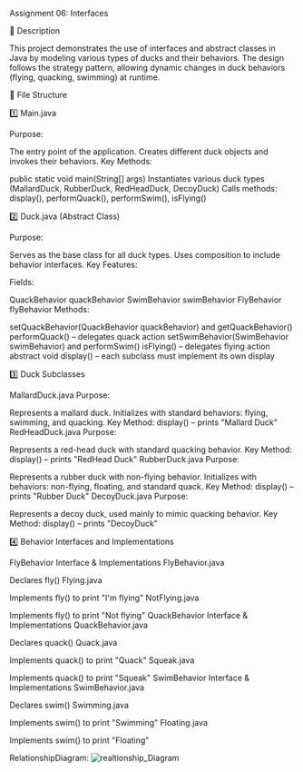 Assignment 06: Interfaces 

📌 Description 

This project demonstrates the use of interfaces and abstract classes in Java by modeling various types of ducks and their behaviors. The design follows the strategy pattern, allowing dynamic changes in duck behaviors (flying, quacking, swimming) at runtime. 


📂 File Structure 

1️⃣ Main.java 

Purpose:

The entry point of the application.
Creates different duck objects and invokes their behaviors.
Key Methods:

public static void main(String[] args)
Instantiates various duck types (MallardDuck, RubberDuck, RedHeadDuck, DecoyDuck)
Calls methods: display(), performQuack(), performSwim(), isFlying() 

2️⃣ Duck.java (Abstract Class) 

Purpose:

Serves as the base class for all duck types.
Uses composition to include behavior interfaces.
Key Features:

Fields:

QuackBehavior quackBehavior
SwimBehavior swimBehavior
FlyBehavior flyBehavior
Methods:

setQuackBehavior(QuackBehavior quackBehavior) and getQuackBehavior()
performQuack() – delegates quack action
setSwimBehavior(SwimBehavior swimBehavior) and performSwim()
isFlying() – delegates flying action
abstract void display() – each subclass must implement its own display 

3️⃣ Duck Subclasses 

MallardDuck.java
Purpose:

Represents a mallard duck.
Initializes with standard behaviors: flying, swimming, and quacking.
Key Method:
display() – prints "Mallard Duck"
RedHeadDuck.java
Purpose:

Represents a red-head duck with standard quacking behavior.
Key Method:
display() – prints "RedHead Duck"
RubberDuck.java
Purpose:

Represents a rubber duck with non-flying behavior.
Initializes with behaviors: non-flying, floating, and standard quack.
Key Method:
display() – prints "Rubber Duck"
DecoyDuck.java
Purpose:

Represents a decoy duck, used mainly to mimic quacking behavior.
Key Method:
display() – prints "DecoyDuck" 

4️⃣ Behavior Interfaces and Implementations 

FlyBehavior Interface & Implementations
FlyBehavior.java

Declares fly()
Flying.java

Implements fly() to print "I'm flying"
NotFlying.java

Implements fly() to print "Not flying"
QuackBehavior Interface & Implementations
QuackBehavior.java

Declares quack()
Quack.java

Implements quack() to print "Quack"
Squeak.java

Implements quack() to print "Squeak"
SwimBehavior Interface & Implementations
SwimBehavior.java

Declares swim()
Swimming.java

Implements swim() to print "Swimming"
Floating.java

Implements swim() to print "Floating"


RelationshipDiagram: 
![realtionship_Diagram](https://github.com/user-attachments/assets/4fe53a25-b27e-4ec3-8c67-9762db03a158)

